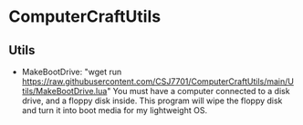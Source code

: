 # ComputerCraftUtils


## Utils
- MakeBootDrive: "wget run https://raw.githubusercontent.com/CSJ7701/ComputerCraftUtils/main/Utils/MakeBootDrive.lua"
You must have a computer connected to a disk drive, and a floppy disk inside. This program will wipe the floppy disk and turn it into boot media for my lightweight OS. 
